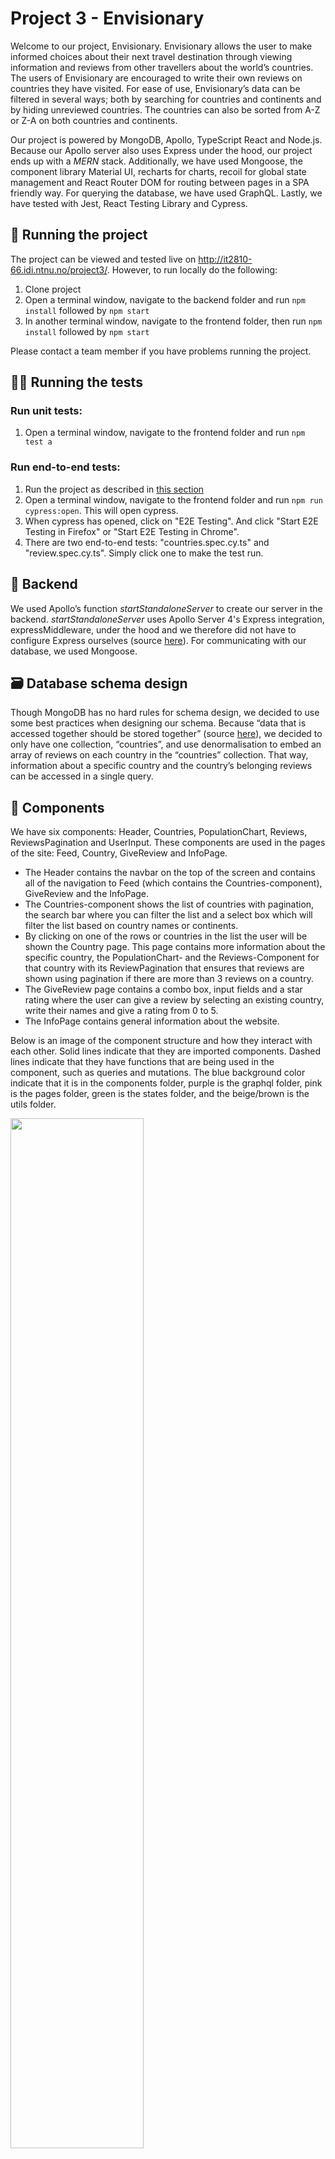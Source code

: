 # Project 3 - Envisionary
Welcome to our project, Envisionary. Envisionary allows the user to make informed choices about their next travel destination through viewing information and reviews from other travellers about the world’s countries. The users of Envisionary are encouraged to write their own reviews on countries they have visited. For ease of use, Envisionary’s data can be filtered in several ways; both by searching for countries and continents and by hiding unreviewed countries. The countries can also be sorted from A-Z or Z-A on both countries and continents.

Our project is powered by MongoDB, Apollo, TypeScript React and Node.js. Because our Apollo server also uses Express under the hood, our project ends up with a *MERN* stack. Additionally, we have used Mongoose, the component library Material UI, recharts for charts, recoil for global state management and React Router DOM for routing between pages in a SPA friendly way. For querying the database, we have used GraphQL. Lastly, we have tested with Jest, React Testing Library and Cypress.

## 🎉 Running the project
The project can be viewed and tested live on http://it2810-66.idi.ntnu.no/project3/. However, to run locally do the following:

1. Clone project
2. Open a terminal window, navigate to the backend folder and run `npm install` followed by `npm start`
3. In another terminal window, navigate to the frontend folder, then run `npm install` followed by `npm start`

Please contact a team member if you have problems running the project.


## 👨‍🏫 Running the tests

### Run unit tests:
1. Open a terminal window, navigate to the frontend folder and run `npm test a`

### Run end-to-end tests:
1. Run the project as described in [this section](#🎉-running-the-project)
2. Open a terminal window, navigate to the frontend folder and run `npm run cypress:open`. This will open cypress. 
3. When cypress has opened, click on "E2E Testing". And click "Start E2E Testing in Firefox" or "Start E2E Testing in Chrome". 
4. There are two end-to-end tests: "countries.spec.cy.ts" and "review.spec.cy.ts". Simply click one to make the test run. 


## 🌚 Backend
We used Apollo’s function *startStandaloneServer* to create our server in the backend. *startStandaloneServer* uses Apollo Server 4's Express integration, expressMiddleware, under the hood and we therefore did not have to configure Express ourselves (source [here](https://www.apollographql.com/docs/apollo-server/api/standalone/)). For communicating with our database, we used Mongoose.


## 🗃️ Database schema design
Though MongoDB has no hard rules for schema design, we decided to use some best practices when designing our schema. Because “data that is accessed together should be stored together” (source [here](https://www.mongodb.com/developer/products/mongodb/schema-design-anti-pattern-separating-data/)), we decided to only have one collection, “countries”,  and use denormalisation to embed an array of reviews on each country in the “countries” collection. That way, information about a specific country and the country’s belonging reviews can be accessed in a single query.


## 🧩 Components
We have six components: Header, Countries, PopulationChart, Reviews, ReviewsPagination and UserInput. These components are used in the pages of the site: Feed, Country, GiveReview and InfoPage. 
  * The Header contains the navbar on the top of the screen and contains all of the navigation to Feed (which contains the Countries-component), GiveReview and the InfoPage. 
  * The Countries-component shows the list of countries with pagination, the search bar where you can filter the list and a select box which will filter the list based on country names or continents. 
  * By clicking on one of the rows or countries in the list the user will be shown the Country page. This page contains more information about the specific country, the PopulationChart- and the Reviews-Component for that country with its ReviewPagination that ensures that reviews are shown using pagination if there are more than 3 reviews on a country.
  * The GiveReview page contains a combo box, input fields and a star rating where the user can give a review by selecting an existing country, write their names and give a rating from 0 to 5. 
  * The InfoPage contains general information about the website.

Below is an image of the component structure and how they interact with each other. Solid lines indicate that they are imported components. Dashed lines indicate that they have functions that are being used in the component, such as queries and mutations. The blue background color indicate that it is in the components folder, purple is the graphql folder, pink is the pages folder, green is the states folder, and the beige/brown is the utils folder.

<img src="./component_diagram_frontend.png" width="65%">

## 🌐🤝 Global state management
We use Recoil to manage global states, as it was very easy to implement. In the beginning we considered Redux, but we realised that Redux is more suited for larger projects as read in this [source](https://www.imaginarycloud.com/blog/recoil-vs-redux/l).
Our recoil states are saved in the file states.ts in the frontend folder of the project, and it handles the state of the user search query, search category chosen by user, and the page location on the countries pagination.
"Props drilling" is often seen in projects with many components passing props to each other. By using recoil, we were able to limit our use of props, hence making the code easier to read and maintain.

## 💡💚 Sustainable web design
* Colour use
  * Our website generally has a bright design theme. For example a light blue colour is used as the background colour throughout the website. Bright colours need light, and therefore consume more energy. A darker colour theme would save energy, but would not fit our design. We therefore went with the bright colour theme.
* Movements in the website
  * We have a graph that shows the population through the years which has an animation when the user first enters the page. The links in the header and the rows in table also change colour each time the user hovers over them. These movements and interactions increase the energy use for the client. 
* Sustainable development
   * We use typescript as our programming language, and even though it is not one of the most energy-efficient programming languages, typescript is generally an energy-efficient programming language. 
   * Regarding our font use we have used the Roboto font which is fetched from outside. Built-in fonts would have used less energy than fonts that are fetched from outside.
   * We also use dynamically generating pages instead of static pages since the table with countries changes based on what the user has typed in the search bar. This makes the site more flexible and interactive but the energy consumption will therefore be higher.
   * Big generic libraries like MUI, which is a component library, is used in frontend rather than just plain html and typescript. This in turn made the development of the site a lot easier since components didn’t have to be made from scratch and it saved time, but this would therefore also put a strain on the energy consumption since a lot of components in the library are never used.
   * In the future we have to be aware of the choices we make and design with energy-efficient solutions in mind that contribute to less consumption and pollution.
* Search, caching and pagination
  * Using Apollo's *InMemoryCache* our project caches results from the database so the same data is only fetched once
  * Pagination reduces the amount of information fetched from the database at once
  * Options for filtering and sorting the data makes it easier for the user to fetch the desired information using less resources



## 📄 Pagination
* We implemented offset based pagination using the Apollo Core Pagination API. The reason for this choice was that offset based pagination is less complex to implement than cursor based pagination. We also concluded that offset based pagination is acceptable in our case because the user is not given the opportunity to add or delete records (in our case, countries) to the dataset. As such, the offset will stay consistent and we do not risk some records being skipped or shown twice while the user switches between pages.
* Later in the project we realised that it would be beneficial to implement cursor based pagination instead, particularly in order to utilise the hasNextPage and hasPreviousPage properties when designing the navigation buttons for switching between pages. Currently the user is only given the option to jump back or forth one page at a time. 
* Because the main drawback to cursor based pagination is its added complexity, we do encourage future developers to make the switch to cursor based pagination in order to improve the user’s navigation choices and get a slight increase in performance (though the increase in performance might not be that noticeable since our dataset already is small).



## 🦽👁‍🗨 Web accessibility 
Contrasting colours on text and background elements helps users distinguish text from background. Maintaining this clear contrast makes our design accessible for users with impaired vision.
Pictures and elements that don’t have text should have alternatives which explains what is shown for screen readers. The star rating elements have for example a text alternative for each star. The population chart in the country page also has a text alternative.
Additionally, we have provided a visual label for each input element that conveys the purpose of the input form element for screen readers.

For our text input field we also provided a visually hidden element that can be read out loud by screen readers for visually impaired people or others who have a hard time reading as placeholder text inside text fields may be difficult for screen readers to read. That means it's not visible for users who do not use screen readers. All these elements are marked with the class-name “.visually-hidden” and we found the code at (source [here](https://www.emgoto.com/react-search-bar/)).

Icons may seem common sense to many, but for some they may be confusing (source [here](https://uxdesign.cc/ux-of-the-hamburger-menu-890328a904f9)). Few icons thus improves web accessibility. Keeping that in mind, we chose to have a navigation bar with buttons instead of a "hamburger" menu.

### Responsivity
Responsivity makes a product accessible for use on different devices. The team focused less on responsivity than the previous project, as responsivity was not explicitly mentioned as a requirement. However, we have ensured that the design is functional also on smaller screens, especially by using the sx prop on MUI components (Material UI) with breakpoints for xs (extra small), sm (small), md (medium), lg (large), and xl (extra large) screens. This was an easy way to maintain some degree of responsivity. Several components also use grids or flexboxes to ensure a flexible layout.


## 🧪 Testing
* We used Jest for unit testing, and Cypress for end-to-end testing. Mocking was used: for example, the recoil state using the searchQueryState atom in the UserInput component is mocked, making it possible to test that typing triggers onInput. There are snapshot tests and tests that check that components contain the right elements with correct values. 
* The unit tests are somewhat limited due to time constraints and challenging dependencies between components. Also, the fact that Enzyme is dead (and not supported for react version 18.x) makes unit tests particularly challenging (source [here](https://dev.to/wojtekmaj/enzyme-is-dead-now-what-ekl)). Unfortunately this means that individual components are not tested as thoroughly as we wished, but we believe that the end-to-end tests ensure that our app works properly, at least from the perspective of an end user. We think it would make sense in reality, given more time, to make up for it with integration tests with better use of the React Testing Library. 
* We made two end-to-end tests: One that navigates the countries page, and one that tests the “give review” page:
* The former switches pages, searches on country and continent (including searching a nonsensical country, which should yield no results), opens multiple countries and checks that the information on screen is correct. This tests that the application works as intended even when the user navigates back and forth, throughout the entire sequence of actions. 
* The latter checks validation thoroughly by attempting to submit a review without entering or picking the required information, expecting error messages to prompt the user. It then enters all the required information and submits a review, and finishes by opening the country in question and ensuring that the review exists.
